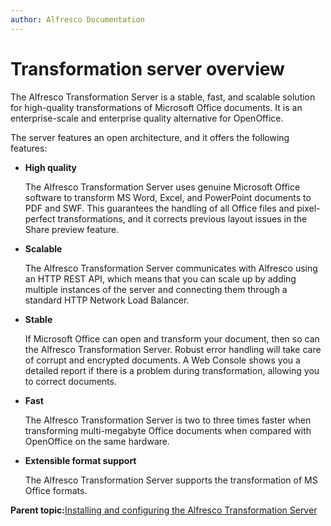 ```yaml
---
author: Alfresco Documentation
---
```


# Transformation server overview

The Alfresco Transformation Server is a stable, fast, and scalable solution for high-quality transformations of Microsoft Office documents. It is an enterprise-scale and enterprise quality alternative for OpenOffice.

The server features an open architecture, and it offers the following features:

-   **High quality**

    The Alfresco Transformation Server uses genuine Microsoft Office software to transform MS Word, Excel, and PowerPoint documents to PDF and SWF. This guarantees the handling of all Office files and pixel-perfect transformations, and it corrects previous layout issues in the Share preview feature.

-   **Scalable**

    The Alfresco Transformation Server communicates with Alfresco using an HTTP REST API, which means that you can scale up by adding multiple instances of the server and connecting them through a standard HTTP Network Load Balancer.

-   **Stable**

    If Microsoft Office can open and transform your document, then so can the Alfresco Transformation Server. Robust error handling will take care of corrupt and encrypted documents. A Web Console shows you a detailed report if there is a problem during transformation, allowing you to correct documents.

-   **Fast**

    The Alfresco Transformation Server is two to three times faster when transforming multi-megabyte Office documents when compared with OpenOffice on the same hardware.

-   **Extensible format support**

    The Alfresco Transformation Server supports the transformation of MS Office formats.


**Parent topic:**[Installing and configuring the Alfresco Transformation Server](../concepts/transerv-intro.md)

